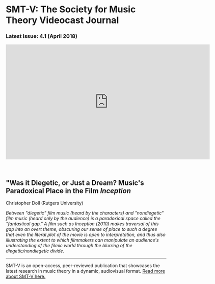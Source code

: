 # SMT-V: The Society for Music Theory Videocast Journal

### Latest Issue: 4.1 (April 2018)

<center><iframe src="https://player.vimeo.com/video/252464918" width="640" height="360" frameborder="0" webkitallowfullscreen mozallowfullscreen allowfullscreen></iframe></center>
<p>&nbsp;</p>

## "Was it Diegetic, or Just a Dream? Music's Paradoxical Place in the Film *Inception* 
Christopher Doll (Rutgers University)

*Between "diegetic" film music (heard by the characters) and "nondiegetic" film music (heard only by the audience) is a paradoxical space called the "fantastical gap." A film such as Inception (2010) makes traversal of this gap into an overt theme, obscuring our sense of place to such a degree that even the literal plot of the movie is open to interpretation, and thus also illustrating the extent to which filmmakers can manipulate an audience's understanding of the filmic world through the blurring of the diegetic/nondiegetic divide.*

<hr>

SMT-V is an open-access, peer-reviewed publication that showcases the latest research in music theory in a dynamic, audiovisual format. [Read more about SMT-V here.](about)
